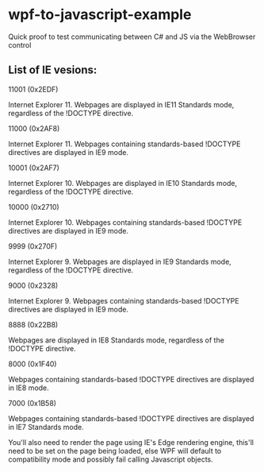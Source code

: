 # wpf-to-javascript-example
Quick proof to test communicating between C# and JS via the WebBrowser control


## List of IE vesions:

11001 (0x2EDF) 

Internet Explorer 11. Webpages are displayed in IE11 Standards mode, regardless of the !DOCTYPE directive.

11000 (0x2AF8) 

Internet Explorer 11. Webpages containing standards-based !DOCTYPE directives are displayed in IE9 mode.

10001 (0x2AF7) 

Internet Explorer 10. Webpages are displayed in IE10 Standards mode, regardless of the !DOCTYPE directive.

10000 (0x2710)

Internet Explorer 10. Webpages containing standards-based !DOCTYPE directives are displayed in IE9 mode.

9999 (0x270F) 

Internet Explorer 9. Webpages are displayed in IE9 Standards mode, regardless of the !DOCTYPE directive.

9000 (0x2328) 

Internet Explorer 9. Webpages containing standards-based !DOCTYPE directives are displayed in IE9 mode.

8888 (0x22B8) 

Webpages are displayed in IE8 Standards mode, regardless of the !DOCTYPE directive.

8000 (0x1F40) 

Webpages containing standards-based !DOCTYPE directives are displayed in IE8 mode.

7000 (0x1B58) 

Webpages containing standards-based !DOCTYPE directives are displayed in IE7 Standards mode.

You'll also need to render the page using IE's Edge rendering engine, this'll need to be set on the page being loaded, else WPF will default to compatibility mode and possibly fail calling Javascript objects.
